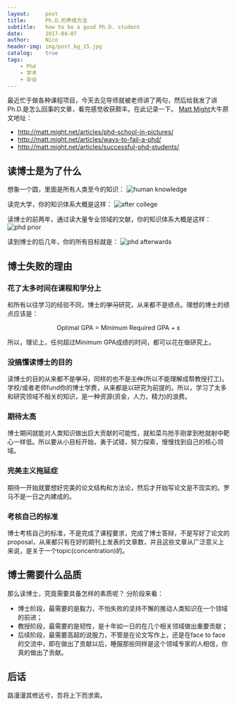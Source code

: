 ```yaml
---
layout:     post
title:      Ph.D.的养成方法
subtitle:   how to be a good Ph.D. student
date:       2017-04-07
author:     Nico
header-img: img/post_bg_15.jpg
catalog:    true
tags:
    - Phd
    - 学术
    - 杂谈
---
```


最近忙于做各种课程项目，今天去见导师就被老师讲了两句，然后给我发了讲Ph.D.是怎么回事的文章，看完感觉收获颇丰。在此记录一下。
[Matt Might](http://matt.might.net/)大牛原文地址：
- http://matt.might.net/articles/phd-school-in-pictures/
- http://matt.might.net/articles/ways-to-fail-a-phd/
- http://matt.might.net/articles/successful-phd-students/

## 读博士是为了什么
想象一个圆，里面是所有人类至今的知识：
![human knowledge](http://matt.might.net/articles/phd-school-in-pictures/images/PhDKnowledge.001.jpg)

读完大学，你的知识体系大概是这样：
![after college](http://matt.might.net/articles/phd-school-in-pictures/images/PhDKnowledge.004.jpg)

读博士的前两年，通过读大量专业领域的文献，你的知识体系大概是这样：
![phd prior](http://matt.might.net/articles/phd-school-in-pictures/images/PhDKnowledge.006.jpg)

读到博士的后几年，你的所有目标就是：
![phd afterwards](http://matt.might.net/articles/phd-school-in-pictures/images/PhDKnowledge.010.jpg)

## 博士失败的理由

### 花了太多时间在课程和学分上
和所有以往学习的经验不同，博士的~~学习~~研究，从来都不是绩点。理想的博士的绩点应该是：

<center>
Optimal GPA = Minimum Required GPA + ε    
</center>

所以，理论上，任何超过Minimum GPA成绩的时间，都可以花在做研究上。

### 没搞懂读博士的目的
读博士的目的从来都不是~~学习~~，同样的也不是~~工作~~(所以不能理解成帮教授打工)。
学校/或者老师fund你的博士学费，从来都是以研究为前提的。所以，学习了太多和研究领域不相关的知识，是一种资源(资金，人力，精力)的浪费。

### 期待太高
博士期间就能对人类知识做出巨大贡献的可能性，就和菜鸟抢手刚拿到枪就射中靶心一样低。所以要从小目标开始，勇于试错，努力探索，慢慢找到自己的核心领域。

### 完美主义拖延症
期待一开始就要想好完美的论文结构和方法论，然后才开始写论文是不现实的。罗马不是一日之内建成的。

### 考核自己的标准
博士考核自己的标准，不是完成了课程要求，完成了博士答辩，不是写好了论文的proposal，从来都只有在好的期刊上发表的文章数，并且这些文章从广泛意义上来说，是关于一个topic(concentration)的。

## 博士需要什么品质
那么读博士，究竟需要具备怎样的素质呢？
分阶段来看：
- 博士阶段，最需要的是毅力，不怕失败的坚持不懈的推动人类知识在一个领域的前进；
- 教授阶段，最需要的是韧性，是十年如一日的在几个相关领域做出重要贡献；
- 后续阶段，最需要高超的说服力，不管是在论文写作上，还是在face to face的交流中，即在做出了贡献以后，睡服那些同样是这个领域专家的人相信，你真的做出了贡献。

## 后话
路漫漫其修远兮，吾将上下而求索。
